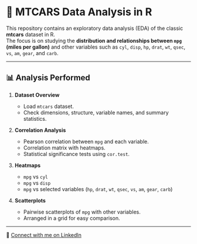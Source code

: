 # 🚗 MTCARS Data Analysis in R

This repository contains an exploratory data analysis (EDA) of the classic **mtcars** dataset in R.  
The focus is on studying the **distribution and relationships between `mpg` (miles per gallon)** and other variables such as `cyl`, `disp`, `hp`, `drat`, `wt`, `qsec`, `vs`, `am`, `gear`, and `carb`.

---

## 📊 Analysis Performed

1. **Dataset Overview**
   - Load `mtcars` dataset.
   - Check dimensions, structure, variable names, and summary statistics.

2. **Correlation Analysis**
   - Pearson correlation between `mpg` and each variable.
   - Correlation matrix with heatmaps.
   - Statistical significance tests using `cor.test`.

3. **Heatmaps**
   - `mpg` vs `cyl`
   - `mpg` vs `disp`
   - `mpg` vs selected variables (`hp`, `drat`, `wt`, `qsec`, `vs`, `am`, `gear`, `carb`)

4. **Scatterplots**
   - Pairwise scatterplots of `mpg` with other variables.
   - Arranged in a grid for easy comparison.

---

🔗 [Connect with me on LinkedIn](https://www.linkedin.com/in/your-linkedin-username)
